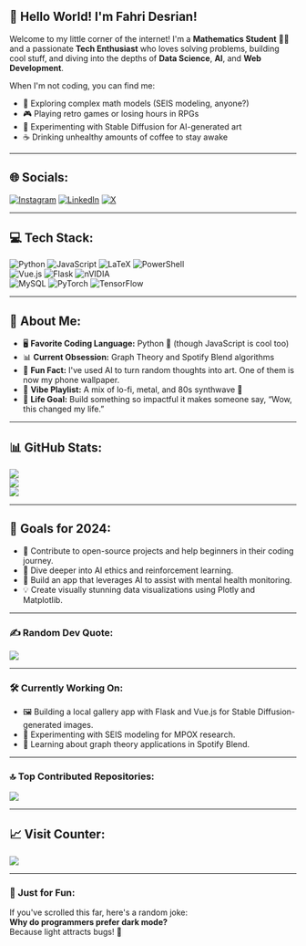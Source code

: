## 👋 Hello World! I'm Fahri Desrian! 
Welcome to my little corner of the internet! I'm a **Mathematics Student** 👨‍🎓 and a passionate **Tech Enthusiast** who loves solving problems, building cool stuff, and diving into the depths of **Data Science**, **AI**, and **Web Development**.  

When I'm not coding, you can find me:
- 📖 Exploring complex math models (SEIS modeling, anyone?)
- 🎮 Playing retro games or losing hours in RPGs
- 🎨 Experimenting with Stable Diffusion for AI-generated art
- ☕ Drinking unhealthy amounts of coffee to stay awake

---

## 🌐 Socials:
[![Instagram](https://img.shields.io/badge/Instagram-%23E4405F.svg?logo=Instagram&logoColor=white)](https://instagram.com/ailowkeytired) [![LinkedIn](https://img.shields.io/badge/LinkedIn-%230077B5.svg?logo=linkedin&logoColor=white)](https://www.linkedin.com/in/fahri-desrian-049433247/) [![X](https://img.shields.io/badge/X-black.svg?logo=X&logoColor=white)](https://x.com/Yuuuuurei__) 

---

## 💻 Tech Stack:
![Python](https://img.shields.io/badge/python-3670A0?style=for-the-badge&logo=python&logoColor=ffdd54) ![JavaScript](https://img.shields.io/badge/javascript-%23323330.svg?style=for-the-badge&logo=javascript&logoColor=%23F7DF1E) ![LaTeX](https://img.shields.io/badge/latex-%23008080.svg?style=for-the-badge&logo=latex&logoColor=white) ![PowerShell](https://img.shields.io/badge/PowerShell-%235391FE.svg?style=for-the-badge&logo=powershell&logoColor=white)  
![Vue.js](https://img.shields.io/badge/vue.js-%2335495e.svg?style=for-the-badge&logo=vuedotjs&logoColor=%234FC08D) ![Flask](https://img.shields.io/badge/flask-%23000.svg?style=for-the-badge&logo=flask&logoColor=white) ![nVIDIA](https://img.shields.io/badge/cuda-000000.svg?style=for-the-badge&logo=nVIDIA&logoColor=green)  
![MySQL](https://img.shields.io/badge/mysql-4479A1.svg?style=for-the-badge&logo=mysql&logoColor=white) ![PyTorch](https://img.shields.io/badge/PyTorch-%23EE4C2C.svg?style=for-the-badge&logo=PyTorch&logoColor=white) ![TensorFlow](https://img.shields.io/badge/TensorFlow-%23FF6F00.svg?style=for-the-badge&logo=TensorFlow&logoColor=white)

---

## 🌟 About Me:
- 🖥️ **Favorite Coding Language:** Python 🐍 (though JavaScript is cool too)
- 📊 **Current Obsession:** Graph Theory and Spotify Blend algorithms  
- 🌌 **Fun Fact:** I've used AI to turn random thoughts into art. One of them is now my phone wallpaper.  
- 🎵 **Vibe Playlist:** A mix of lo-fi, metal, and 80s synthwave 🎸  
- 🎯 **Life Goal:** Build something so impactful it makes someone say, “Wow, this changed my life.”

---

## 📊 GitHub Stats:
![](https://github-readme-stats.vercel.app/api?username=Yuuuuurei&theme=dark&hide_border=false&include_all_commits=true&count_private=false)<br/>
![](https://github-readme-streak-stats.herokuapp.com/?user=Yuuuuurei&theme=dark&hide_border=false)<br/>
![](https://github-readme-stats.vercel.app/api/top-langs/?username=Yuuuuurei&theme=dark&hide_border=false&include_all_commits=true&count_private=false&layout=compact)

---

## 🎯 Goals for 2024:
- 🚀 Contribute to open-source projects and help beginners in their coding journey.  
- 📖 Dive deeper into AI ethics and reinforcement learning.  
- 🌟 Build an app that leverages AI to assist with mental health monitoring.  
- 💡 Create visually stunning data visualizations using Plotly and Matplotlib.

---

### ✍️ Random Dev Quote:
![](https://quotes-github-readme.vercel.app/api?type=horizontal&theme=merko)

---

### 🛠️ Currently Working On:
- 🖼️ Building a local gallery app with Flask and Vue.js for Stable Diffusion-generated images.  
- 🧪 Experimenting with SEIS modeling for MPOX research.  
- 🧠 Learning about graph theory applications in Spotify Blend.

---

### 🔝 Top Contributed Repositories:
![](https://github-contributor-stats.vercel.app/api?username=Yuuuuurei&limit=5&theme=dark&combine_all_yearly_contributions=true)

---

## 📈 Visit Counter:
[![](https://visitcount.itsvg.in/api?id=Yuuuuurei&icon=1&color=3)](https://visitcount.itsvg.in)

---

### 🐾 Just for Fun:
If you've scrolled this far, here's a random joke:  
**Why do programmers prefer dark mode?**  
Because light attracts bugs! 🐞
